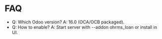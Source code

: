 # FAQ

- Q: Which Odoo version? A: 16.0 (OCA/OCB packaged).
- Q: How to enable? A: Start server with --addon ohrms_loan or install in UI.
